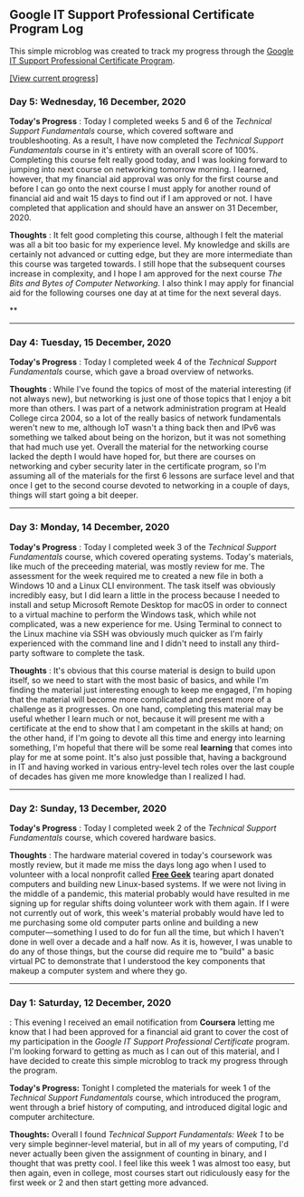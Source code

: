 ## Google IT Support Professional Certificate Program Log
This simple microblog was created to track my progress through the [Google IT Support Professional Certificate Program](https://grow.google/programs/it-support/). 

[[View current progress]](/it-support-pro-certificate-progress.md/) 

### Day 5: Wednesday, 16 December, 2020
**Today's Progress**
: Today I completed weeks 5 and 6 of the *Technical Support Fundamentals* course, which covered software and troubleshooting. As a result, I have now completed the *Technical Support Fundamentals* course in it's entirety with an overall score of 100%. Completing this course felt really good today, and I was looking forward to jumping into next course on networking tomorrow morning. I learned, however, that my financial aid approval was only for the first course and before I can go onto the next course I must apply for another round of financial aid and wait 15 days to find out if I am approved or not. I have completed that application and should have an answer on 31 December, 2020.

**Thoughts**
: It felt good completing this course, although I felt the material was all a bit too basic for my experience level. My knowledge and skills are certainly not advanced or cutting edge, but they are more intermediate than this course was targeted towards. I still hope that the subsequent courses increase in complexity, and I hope I am approved for the next course *The Bits and Bytes of Computer Networking*. I also think I may apply for financial aid for the following courses one day at at time for the next several days.

**

---
### Day 4: Tuesday, 15 December, 2020
**Today's Progress**
: Today I completed week 4 of the *Technical Support Fundamentals* course, which gave a broad overview of networks. 

**Thoughts**
: While I've found the topics of most of the material interesting (if not always new), but networking is just one of those topics that I enjoy a bit more than others. I was part of a network administration program at Heald College circa 2004, so a lot of the really basics of network fundamentals weren't new to me, although IoT wasn't a thing back then and IPv6 was something we talked about being on the horizon, but it was not something that had much use yet. Overall the material for the networking course lacked the depth I would have hoped for, but there are courses on networking and cyber security later in the certificate program, so I'm assuming all of the materials for the first 6 lessons are surface level and that once I get to the second course devoted to networking in a couple of days, things will start going a bit deeper.

---
### Day 3: Monday, 14 December, 2020
**Today's Progress**
: Today I completed week 3 of the *Technical Support Fundamentals* course, which covered operating systems. Today's materials, like much of the preceeding material, was mostly review for me. The assessment for the week required me to created a new file in both a Windows 10 and a Linux CLI environment. The task itself was obviously incredibly easy, but I did learn a little in the process because I needed to install and setup Microsoft Remote Desktop for macOS in order to connect to a virtual machine to perform the Windows task, which while not complicated, was a new experience for me. Using Terminal to connect to the Linux machine via SSH was obviously much quicker as I'm fairly experienced with the command line and I didn't need to install any third-party software to complete the task.

**Thoughts**
: It's obvious that this course material is design to build upon itself, so we need to start with the most basic of basics, and while I'm finding the material just interesting enough to keep me engaged, I'm hoping that the material will become more complicated and present more of a challenge as it progresses. On one hand, completing this material may be useful whether I learn much or not, because it will present me with a certificate at the end to show that I am competant in the skills at hand; on the other hand, if I'm going to devote all this time and energy into learning something, I'm hopeful that there will be some real **learning** that comes into play for me at some point. It's also just possible that, having a background in IT and having worked in various entry-level tech roles over the last couple of decades has given me more knowledge than I realized I had.

---
### Day 2: Sunday, 13 December, 2020
**Today's Progress**
: Today I completed week 2 of the *Technical Support Fundamentals* course, which covered hardware basics.

**Thoughts**
: The hardware material covered in today's coursework was mostly review, but it made me miss the days long ago when I used to volunteer with a local nonprofit called **[Free Geek](https://freegeek.org)** tearing apart donated computers and building new Linux-based systems. If we were not living in the middle of a pandemic, this material probably would have resulted in me signing up for regular shifts doing volunteer work with them again. If I were not currently out of work, this week's material probably would have led to me purchasing some old computer parts online and building a new computer—something I used to do for fun all the time, but which I haven't done in well over a decade and a half now. As it is, however, I was unable to do any of those things, but the course did require me to "build" a basic virtual PC to demonstrate that I understood the key components that makeup a computer system and where they go.

---
### Day 1: Saturday, 12 December, 2020
: This evening I received an email notification from **Coursera** letting me know that I had been approved for a financial aid grant to cover the cost of my participation in the *Google IT Support Professional Certificate* program. I'm looking forward to getting as much as I can out of this material, and I have decided to create this simple microblog to track my progress through the program.

**Today's Progress:**
Tonight I completed the materials for week 1 of the *Technical Support Fundamentals* course, which introduced the program, went through a brief history of computing, and introduced digital logic and computer architecture.

**Thoughts:**
Overall I found *Technical Support Fundamentals: Week 1* to be very simple beginner-level material, but in all of my years of computing, I'd never actually been given the assignment of counting in binary, and I thought that was pretty cool. I feel like this week 1 was almost too easy, but then again, even in college, most courses start out ridiculously easy for the first week or 2 and then start getting more advanced.
